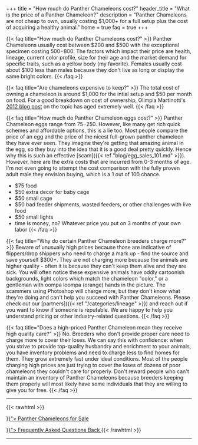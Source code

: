 +++
title = "How much do Panther Chameleons cost?"
header_title = "What is the price of a Panther Chameleon?"
description = "Panther Chameleons are not cheap to own, usually costing $1,000+ for a full setup plus the cost of acquiring a healthy animal."
home = true
faq = true
+++

{{< faq title="How much do Panther Chameleons cost?" >}}
Panther Chameleons usually cost between $200 and $500 with the exceptional specimen costing $500-$800. The factors which impact their price are health, lineage, current color profile, size for their age and the market demand for specific traits, such as a yellow body (my favorite). Females usually cost about $100 less than males because they don't live as long or display the same bright colors. 
{{< /faq >}}

{{< faq title="Are chameleons expensive to keep?" >}}
The total cost of owning a chameleon is around $1,000 for the intial setup and $50 per month on food. For a good breakdown on cost of ownership, Olimpia Martinotti's [2012 blog post](http://www.muchadoaboutchameleons.com/2012/03/average-cost-of-owning-chameleon.html) on the topic has aged extremely well.
{{< /faq >}}

{{< faq title="How much do Panther Chameleon eggs cost?" >}}
Panther Chameleon eggs range from $75-$250. However, like many get rich quick schemes and affordable options, this is a lie too. Most people compare the price of an egg and the price of the nicest full-grown panther chameleon they have ever seen. They imagine they're getting that amazing animal in the egg, so they buy into the idea that it is a good deal pretty quickly. Hence why this is such an effective [scam]({{< ref "blog/egg_sales_101.md" >}}). However, here are the extra costs that are incurred from 0-3 months of age. I'm not even going to attempt the cost comparison with the fully proven adult male they envision buying, which is a 1 out of 100 chance.

- $75 food
- $50 extra decor for baby cage
- $50 small cage
- $50 bad feeder shipments, wasted feeders, or other challenges with live food 
- $50 small lights
- time is money, no? Whatever price you put on 3 months of your own labor
{{< /faq >}}

{{< faq title="Why do certain Panther Chameleon breeders charge more?" >}}
Beware of unusually high prices because those are indicative of flippers/drop shippers who need to charge a mark up - find the source and save yourself $300+. They are not charging more because the animals are higher quality - often it is because they can't keep them alive and they are sick. You will often notice these expensive animals have oddly cartoonish backgrounds, light colors which match the chameleon "color," or a gentleman with oompa loompa (orange) hands in the picture. The scammers using Photoshop will charge more, but they don't know what they're doing and can't help you succeed with Panther Chameleons. Please check out our [partners]({{< ref "/categories/lineage" >}}) and reach out if you want to know if someone is reputable. We are happy to help you understand pricing or other industry-related questions.
{{< /faq >}}

{{< faq title="Does a high-priced Panther Chameleon mean they receive high quality care?" >}}
No. Breeders who don't provide proper care need to charge more to cover their loses. We can say this with confidence: when you strive to provide top-quality husbandry and enrichment to your animals, you have inventory problems and need to charge less to find homes for them. They grow extremely fast under ideal conditions. Most of the people charging high prices are just trying to cover the loses of dozens of poor chameleons they couldn't care for properly. Don't reward people who can't maintain an inventory of Panther Chameleons because breeders keeping them properly will most likely have some individuals that they are willing to give you for free.
{{< /faq >}}

<hr>
{{< rawhtml >}}
<p><a href="{{< ref "/panther-chameleons-for-sale" >}}"> Panther Chameleons for Sale <i class="fas fa-dragon"></i> </a></p>
<a class="btn btn-template-main" href="{{< ref "/faq" >}}"> Frequently Asked Questions <i class="fas fa-backward"></i> Back </a>
{{< /rawhtml >}}
<hr>